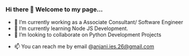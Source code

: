 ### Hi there 👋 Welcome to my page...

<!--
**anjanik366/anjanik366** is a ✨ _special_ ✨ repository because its `README.md` (this file) appears on your GitHub profile.

Here are some ideas to get you started:-->

- 🔭 I’m currently working as a Associate Consultant/ Software Engineer
- 🌱 I’m currently learning Node JS Development.
- 👯 I’m looking to collaborate on Python Development Projects
<!-- - 🤔 I’m looking for help with ... -->
<!-- - 💬 Ask me about ... -->
- 📫 You can reach me by email @anjani.ies.26@gmail.com
<!-- - 😄 Pronouns: ...
- ⚡ Fun fact: ...-->

